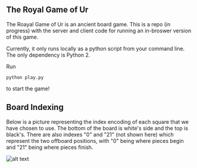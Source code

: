 The Royal Game of Ur
--------------------

The Roayal Game of Ur is an ancient board game. This is a repo (in progress) with the server and client code for running an in-broswer version of this game.

Currently, it only runs locally as a python script from your command line. The only dependency is Python 2.

Run
```
python play.py
```
to start the game!

Board Indexing
--------------
Below is a picture representing the index encoding of each square that we have chosen to use. The bottom of the board is white's side and the top is black's. There are also indexes "0" and "21" (not shown here) which represent the two offboard positions, with "0" being where pieces begin and "21" being where pieces finish.

![alt text](https://www199.lunapic.com/editor/working/154657390376193862?2342992322)
